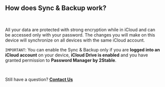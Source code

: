 <!-- 
---
title: How does Sync & Backup work?
--- 
-->

## **How does Sync & Backup work?**

<br />

All your data are protected with strong encryption while in iCloud and can be accessed only with your password. The changes you will make on this device will synchronize on all devices with the same iCloud account.

`IMPORTANT`: You can enable the Sync & Backup only if you are **logged into an iCloud account** on your device, **iCloud Drive is enabled** and you have granted permission to **Password Manager by 2Stable**.

<br />

Still have a question?
[**Contact Us**](passwords://contact?subject=How%20does%20Sync%20%26%20Backup%20work%3F)
